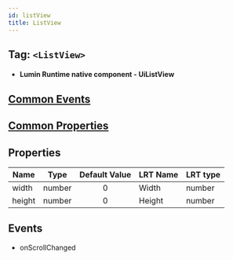 ```yaml
---
id: listView
title: ListView
---
```


## Tag: `<ListView>`

- #### Lumin Runtime native component - UiListView

## [Common Events](../types/Events.md)

## [Common Properties](../types/Properties.md)

## Properties

| Name   | Type   | Default Value | LRT Name | LRT type |
| ------ | ------ | :-----------: | -------- | -------- |
| width  | number |       0       | Width    | number   |
| height | number |       0       | Height   | number   |

## Events

- onScrollChanged
